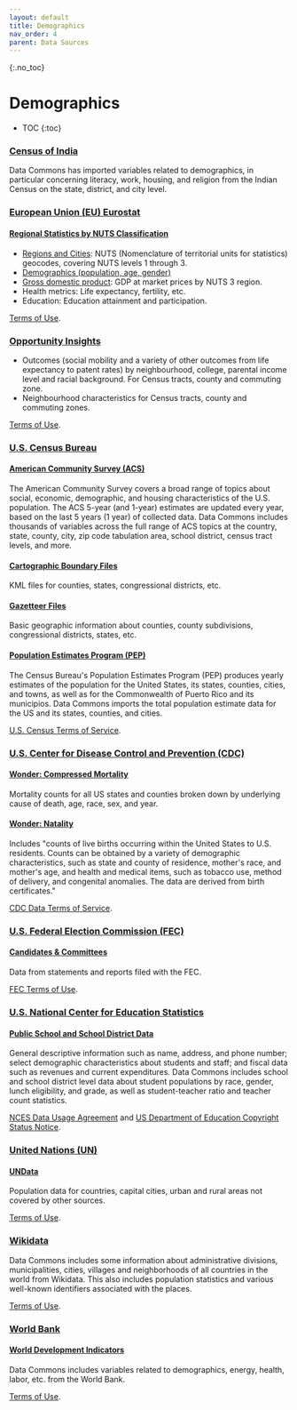 ```yaml
---
layout: default
title: Demographics
nav_order: 4
parent: Data Sources
---
```


{:.no_toc}
# Demographics

* TOC
{:toc}

### [Census of India](https://censusindia.gov.in/)
Data Commons has imported variables related to demographics, in particular concerning literacy, work, housing, and religion from the Indian Census on the state, district, and city level.


### [European Union (EU) Eurostat](https://ec.europa.eu/eurostat)

#### [Regional Statistics by NUTS Classification](https://ec.europa.eu/eurostat/)
* [Regions and Cities](https://ec.europa.eu/eurostat/web/regions-and-cities): NUTS (Nomenclature of territorial units for statistics) geocodes, covering NUTS levels 1 through 3.
* [Demographics (population, age, gender)](https://ec.europa.eu/eurostat/web/population-demography)
* [Gross domestic product](https://appsso.eurostat.ec.europa.eu/nui/show.do?dataset=nama_10r_3gdp&lang=en): GDP at market prices by NUTS 3 region.
* Health metrics: Life expectancy, fertility, etc.
* Education: Education attainment and participation.

[Terms of Use](https://ec.europa.eu/eurostat/about/policies/copyright).


### [Opportunity Insights](https://opportunityinsights.org/)
* Outcomes (social mobility and a variety of other outcomes from life expectancy to patent rates) by neighbourhood, college, parental income level and racial background. For Census tracts, county and commuting zone.
* Neighbourhood characteristics for Census tracts, county and commuting zones.

[Terms of Use](https://opportunityinsights.org/data/).


### [U.S. Census Bureau](https://www.census.gov/)

#### [American Community Survey (ACS)](https://www.census.gov/programs-surveys/acs)
The American Community Survey covers a broad range of topics about social, economic, demographic, and housing characteristics of the U.S. population. The ACS 5-year (and 1-year) estimates are updated every year, based on the last 5 years (1 year) of collected data. Data Commons includes thousands of variables across the full range of ACS topics at the country, state, county, city, zip code tabulation area, school district, census tract levels, and more.


#### [Cartographic Boundary Files](https://www.census.gov/programs-surveys/geography/geographies/mapping-files.html)
KML files for counties, states, congressional districts, etc.


#### [Gazetteer Files](https://www.census.gov/geographies/reference-files/time-series/geo/gazetteer-files.html)
Basic geographic information about counties, county subdivisions, congressional districts, states, etc.


#### [Population Estimates Program (PEP)](https://www.census.gov/programs-surveys/popest/about.html)
The Census Bureau's Population Estimates Program (PEP) produces yearly estimates of the population for the United States, its states, counties, cities, and towns, as well as for the Commonwealth of Puerto Rico and its municipios. Data Commons imports the total population estimate data for the US and its states, counties, and cities.

[U.S. Census Terms of Service](https://www.census.gov/data/developers/about/terms-of-service.html).


### [U.S. Center for Disease Control and Prevention (CDC)](https://www.cdc.gov/)

#### [Wonder: Compressed Mortality](https://wonder.cdc.gov/cmf-icd10.html)
Mortality counts for all US states and counties broken down by underlying cause of death, age, race, sex, and year.


#### [Wonder: Natality](https://wonder.cdc.gov/natality.html)
Includes "counts of live births occurring within the United States to U.S. residents. Counts can be obtained by a variety of demographic characteristics, such as state and county of residence, mother's race, and mother's age, and health and medical items, such as tobacco use, method of delivery, and congenital anomalies. The data are derived from birth certificates."

[CDC Data Terms of Service](https://www.cdc.gov/other/agencymaterials.html).


### [U.S. Federal Election Commission (FEC)](https://www.fec.gov/)

#### [Candidates & Committees](https://www.fec.gov/data/browse-data/?tab=bulk-data)
Data from statements and reports filed with the FEC.


[FEC Terms of Use](https://www.fec.gov/updates/sale-or-use-contributor-information/).


### [U.S. National Center for Education Statistics](https://nces.ed.gov/)

#### [Public School and School District Data](https://nces.ed.gov/ccd/elsi/)
General descriptive information such as name, address, and phone number; select demographic characteristics about students and staff; and fiscal data such as revenues and current expenditures. Data Commons includes school and school district level data about student populations by race, gender, lunch eligibility, and grade, as well as student-teacher ratio and teacher count statistics.

[NCES Data Usage Agreement](https://nces.ed.gov/surveys/international/ide/datausageagreement.aspx?link=true) and [US Department of Education Copyright Status Notice](https://www2.ed.gov/notices/copyright/index.html).


### [United Nations (UN)](https://www.un.org/en/)

#### [UNData](http://data.un.org/)
Population data for countries, capital cities, urban and rural areas not covered by other sources.

[Terms of Use](http://data.un.org/Host.aspx?Content=UNdataUse).


### [Wikidata](https://www.wikidata.org/wiki/Wikidata:Main_Page)
Data Commons includes some information about administrative divisions, municipalities, cities, villages and neighborhoods of all countries in the world from Wikidata. This also includes population statistics and various well-known identifiers associated with the places.

[Terms of Use](https://creativecommons.org/publicdomain/zero/1.0/).


### [World Bank](https://www.worldbank.org/en/home)

#### [World Development Indicators](https://datacatalog.worldbank.org/search/dataset/003771)
Data Commons includes variables related to demographics, energy, health, labor, etc. from the World Bank.

[Terms of Use](https://datacatalog.worldbank.org/public-licenses).
